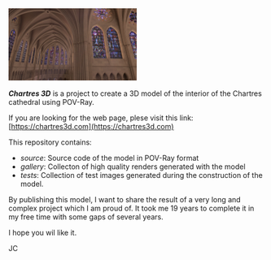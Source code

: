 <img src="./gallery/_Cathedral000.jpg" width="50%"/>

***Chartres 3D*** is a project to create a 3D model of the interior of the Chartres cathedral using POV-Ray.

If you are looking for the web page, plese visit this link: [https://chartres3d.com](https://chartres3d.com)

This repository contains:
- *source*: Source code of the model in POV-Ray format
- *gallery*: Collecton of high quality renders generated with the model
- *tests*: Collection of test images generated during the construction of the model.

By publishing this model, I want to share the result of a very long and complex project which I am proud of. It took me 19 years to complete it in my free time with some gaps of several years.

I hope you wil like it.

JC
